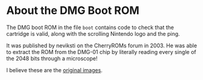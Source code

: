 About the DMG Boot ROM
======================

The DMG boot ROM in the file `boot` contains code to check that the cartridge
is valid, along with the scrolling Nintendo logo and the ping.

It was published by neviksti on the CherryROMs forum in 2003. He was able to
extract the ROM from the DMG-01 chip by literally reading every single of the
2048 bits through a microscope!

I believe these are the  [original
images](http://dot-matrix-game.blogspot.com/2014/01/boot-roms.html).
